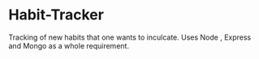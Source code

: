 # Habit-Tracker
Tracking of new habits that one wants to inculcate.
Uses Node , Express and Mongo as a whole requirement.

